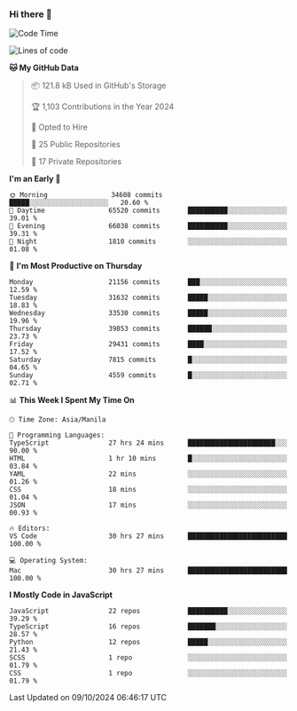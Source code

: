 ### Hi there 👋

<!--START_SECTION:waka-->
![Code Time](http://img.shields.io/badge/Code%20Time-1%2C170%20hrs%2053%20mins-blue)

![Lines of code](https://img.shields.io/badge/From%20Hello%20World%20I%27ve%20Written-67.2%20million%20lines%20of%20code-blue)

**🐱 My GitHub Data** 

> 📦 121.8 kB Used in GitHub's Storage 
 > 
> 🏆 1,103 Contributions in the Year 2024
 > 
> 💼 Opted to Hire
 > 
> 📜 25 Public Repositories 
 > 
> 🔑 17 Private Repositories 
 > 
**I'm an Early 🐤** 

```text
🌞 Morning                34608 commits       █████░░░░░░░░░░░░░░░░░░░░   20.60 % 
🌆 Daytime                65520 commits       ██████████░░░░░░░░░░░░░░░   39.01 % 
🌃 Evening                66038 commits       ██████████░░░░░░░░░░░░░░░   39.31 % 
🌙 Night                  1810 commits        ░░░░░░░░░░░░░░░░░░░░░░░░░   01.08 % 
```
📅 **I'm Most Productive on Thursday** 

```text
Monday                   21156 commits       ███░░░░░░░░░░░░░░░░░░░░░░   12.59 % 
Tuesday                  31632 commits       █████░░░░░░░░░░░░░░░░░░░░   18.83 % 
Wednesday                33530 commits       █████░░░░░░░░░░░░░░░░░░░░   19.96 % 
Thursday                 39853 commits       ██████░░░░░░░░░░░░░░░░░░░   23.73 % 
Friday                   29431 commits       ████░░░░░░░░░░░░░░░░░░░░░   17.52 % 
Saturday                 7815 commits        █░░░░░░░░░░░░░░░░░░░░░░░░   04.65 % 
Sunday                   4559 commits        █░░░░░░░░░░░░░░░░░░░░░░░░   02.71 % 
```


📊 **This Week I Spent My Time On** 

```text
🕑︎ Time Zone: Asia/Manila

💬 Programming Languages: 
TypeScript               27 hrs 24 mins      ██████████████████████░░░   90.00 % 
HTML                     1 hr 10 mins        █░░░░░░░░░░░░░░░░░░░░░░░░   03.84 % 
YAML                     22 mins             ░░░░░░░░░░░░░░░░░░░░░░░░░   01.26 % 
CSS                      18 mins             ░░░░░░░░░░░░░░░░░░░░░░░░░   01.04 % 
JSON                     17 mins             ░░░░░░░░░░░░░░░░░░░░░░░░░   00.93 % 

🔥 Editors: 
VS Code                  30 hrs 27 mins      █████████████████████████   100.00 % 

💻 Operating System: 
Mac                      30 hrs 27 mins      █████████████████████████   100.00 % 
```

**I Mostly Code in JavaScript** 

```text
JavaScript               22 repos            ██████████░░░░░░░░░░░░░░░   39.29 % 
TypeScript               16 repos            ███████░░░░░░░░░░░░░░░░░░   28.57 % 
Python                   12 repos            █████░░░░░░░░░░░░░░░░░░░░   21.43 % 
SCSS                     1 repo              ░░░░░░░░░░░░░░░░░░░░░░░░░   01.79 % 
CSS                      1 repo              ░░░░░░░░░░░░░░░░░░░░░░░░░   01.79 % 
```




 Last Updated on 09/10/2024 06:46:17 UTC
<!--END_SECTION:waka-->
